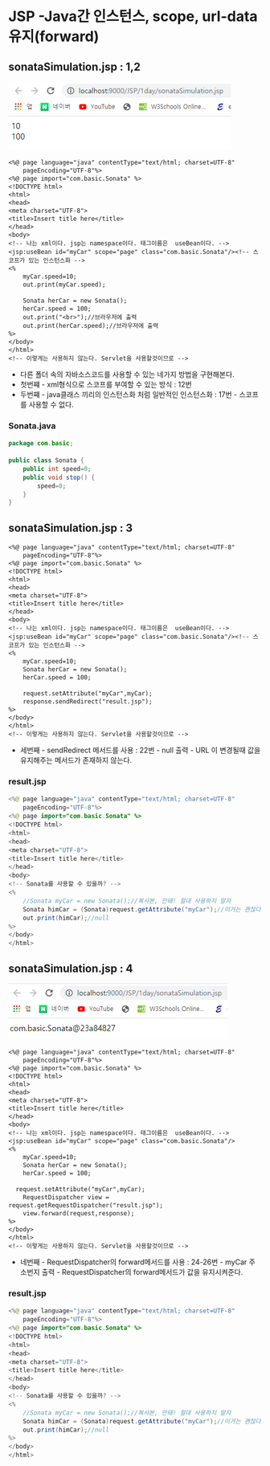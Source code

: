 # JSP -Java간 인스턴스, scope, url-data유지\(forward\)

## sonataSimulation.jsp : 1,2

![](../../../.gitbook/assets/1%20%2861%29.png)

```markup
<%@ page language="java" contentType="text/html; charset=UTF-8"
    pageEncoding="UTF-8"%>
<%@ page import="com.basic.Sonata" %>
<!DOCTYPE html>
<html>
<head>
<meta charset="UTF-8">
<title>Insert title here</title>
</head>
<body>
<!-- 나는 xml이다. jsp는 namespace이다. 태그이름은  useBean이다. -->
<jsp:useBean id="myCar" scope="page" class="com.basic.Sonata"/><!-- 스코프가 있는 인스턴스화 -->
<%
	myCar.speed=10;
	out.print(myCar.speed);
	
	Sonata herCar = new Sonata();
	herCar.speed = 100;
	out.print("<br>");//브라우저에 출력
	out.print(herCar.speed);//브라우저에 출력
%>
</body>
</html>
<!-- 이렇게는 사용하지 않는다. Servlet을 사용할것이므로 -->
```

* 다른 폴더 속의 자바소스코드를 사용할 수 있는 네가지 방법을 구현해본다.
* 첫번쨰 - xml형식으로 스코프를 부여할 수 있는 방식 : 12번
* 두번쨰 - java클래스 끼리의 인스턴스화 처럼 일반적인 인스턴스화 : 17번 - 스코프를 사용할 수 없다.

### Sonata.java

```java
package com.basic;

public class Sonata {
	public int speed=0;
	public void stop() {
		speed=0;
	}
}
```

## sonataSimulation.jsp : 3

```markup
<%@ page language="java" contentType="text/html; charset=UTF-8"
    pageEncoding="UTF-8"%>
<%@ page import="com.basic.Sonata" %>
<!DOCTYPE html>
<html>
<head>
<meta charset="UTF-8">
<title>Insert title here</title>
</head>
<body>
<!-- 나는 xml이다. jsp는 namespace이다. 태그이름은  useBean이다. -->
<jsp:useBean id="myCar" scope="page" class="com.basic.Sonata"/><!-- 스코프가 있는 인스턴스화 -->
<%
	myCar.speed=10;
	Sonata herCar = new Sonata();
	herCar.speed = 100;

	request.setAttribute("myCar",myCar);
	response.sendRedirect("result.jsp");
%>
</body>
</html>
<!-- 이렇게는 사용하지 않는다. Servlet을 사용할것이므로 -->
```

* 세번째 - sendRedirect 메서드를 사용 : 22번 - null 출력 - URL 이 변경될때 값을 유지해주는 메서드가 존재하지 않는다.

### result.jsp

```java
<%@ page language="java" contentType="text/html; charset=UTF-8"
    pageEncoding="UTF-8"%>
<%@ page import="com.basic.Sonata" %>
<!DOCTYPE html>
<html>
<head>
<meta charset="UTF-8">
<title>Insert title here</title>
</head>
<body>
<!-- Sonata를 사용할 수 있을까? -->
<%
	//Sonata myCar = new Sonata();//복사본, 안돼! 절대 사용하지 말자
	Sonata himCar = (Sonata)request.getAttribute("myCar");//이거는 괜찮다.
	out.print(himCar);//null
%>
</body>
</html>
```

## sonataSimulation.jsp : 4

![](../../../.gitbook/assets/2%20%2848%29.png)

```markup
<%@ page language="java" contentType="text/html; charset=UTF-8"
    pageEncoding="UTF-8"%>
<%@ page import="com.basic.Sonata" %>
<!DOCTYPE html>
<html>
<head>
<meta charset="UTF-8">
<title>Insert title here</title>
</head>
<body>
<!-- 나는 xml이다. jsp는 namespace이다. 태그이름은  useBean이다. -->
<jsp:useBean id="myCar" scope="page" class="com.basic.Sonata"/>
<%
	myCar.speed=10;
	Sonata herCar = new Sonata();
	herCar.speed = 100;

  request.setAttribute("myCar",myCar);
	RequestDispatcher view = request.getRequestDispatcher("result.jsp");
	view.forward(request,response);
%>
</body>
</html>
<!-- 이렇게는 사용하지 않는다. Servlet을 사용할것이므로 -->
```

* 네번째 - RequestDispatcher의 forward메서드를 사용 : 24-26번 - myCar 주소번지 출력 - RequestDispatcher의 forward메서드가 값을 유지시켜준다.

### result.jsp

```java
<%@ page language="java" contentType="text/html; charset=UTF-8"
    pageEncoding="UTF-8"%>
<%@ page import="com.basic.Sonata" %>
<!DOCTYPE html>
<html>
<head>
<meta charset="UTF-8">
<title>Insert title here</title>
</head>
<body>
<!-- Sonata를 사용할 수 있을까? -->
<%
	//Sonata myCar = new Sonata();//복사본, 안돼! 절대 사용하지 말자
	Sonata himCar = (Sonata)request.getAttribute("myCar");//이거는 괜찮다.
	out.print(himCar);//null
%>
</body>
</html>
```

